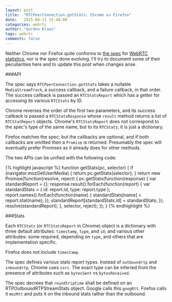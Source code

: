 ```yaml
---
layout: post
title:  "RTCPeerConnection.getStats: Chrome vs Firefox"
date:   2015-06-11 15:40:00
categories: webrtc
author: "Gordon Klaus"
tags: webrtc
comments: false
---
```


Neither Chrome nor Firefox quite conforms to [the spec](http://w3c.github.io/webrtc-pc/#statistics-model) for [WebRTC statistics](http://w3c.github.io/webrtc-stats/), nor is the spec done evolving.  I'll try to document some of their peculiarities here and to update this post when changes arise.

###API

The spec says `RTCPeerConnection.getStats` takes a nullable `MediaStreamTrack`, a success callback, and a failure callback, in that order.  The success callback is passed an `RTCStatsReport` which has a getter for accessing its various `RTCStats` by ID.

Chrome reverses the order of the first two parameters, and its success callback is passed a `RTCStatsResponse` whose `result` method returns a list of `RTCStatReport` objects.  Chrome's `RTCStatsReport` does not correspond to the spec's type of the same name, but to its `RTCStats`; it is just a dictionary.

Firefox matches the spec; but the callbacks are optional, and if both callbacks are omitted then a `Promise` is returned.  Presumably the spec will eventually prefer Promises as it already does for other methods.

The two APIs can be unified with the following code:

{% highlight javascript %}
function getStats(pc, selector) {
	if (navigator.mozGetUserMedia) {
		return pc.getStats(selector);
	}
	return new Promise(function(resolve, reject) {
		pc.getStats(function(response) {
			var standardReport = {};
			response.result().forEach(function(report) {
				var standardStats = {
					id: report.id,
					type: report.type
				};
				report.names().forEach(function(name) {
					standardStats[name] = report.stat(name);
				});
				standardReport[standardStats.id] = standardStats;
			});
			resolve(standardReport);
		}, selector, reject);
	});
}
{% endhighlight %}

###Stats

Each `RTCStats` (or `RTCStatsReport` in Chrome) object is a dictionary with three default attributes: `timestamp`, `type`, and `id`; and various other attributes: some required, depending on `type`, and others that are implementation specific.

Firefox does not include `timestamp`.

The spec defines various stats report types.  Instead of `outboundrtp` and `inboundrtp`, Chrome uses `ssrc`.  The exact type can be inferred from the presence of attributes such as `bytesSent` vs `bytesReceived`.

The spec decrees that `roundtriptime` shall be defined on an RTPOutboundRTPStreamStats object.  Google calls this `googRtt`.  Firefox calls it `mozRtt` and puts it on the inbound stats rather than the outbound.
